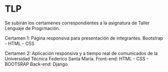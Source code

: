 # TLP
Se subirán los certamenes correspondientes a la asignatura de Taller Lenguaje de Progrmación.

Certamen 1: Página responsiva para presentación de integrantes.
Bootstrap - HTML - CSS

Certamen 2: Aplicación responsiva y a tiempo real de comunicados de la Universidad Técnica Federico Santa María.
Front-end: HTML - CSS - BOOTSRAP
Back-end: Django
